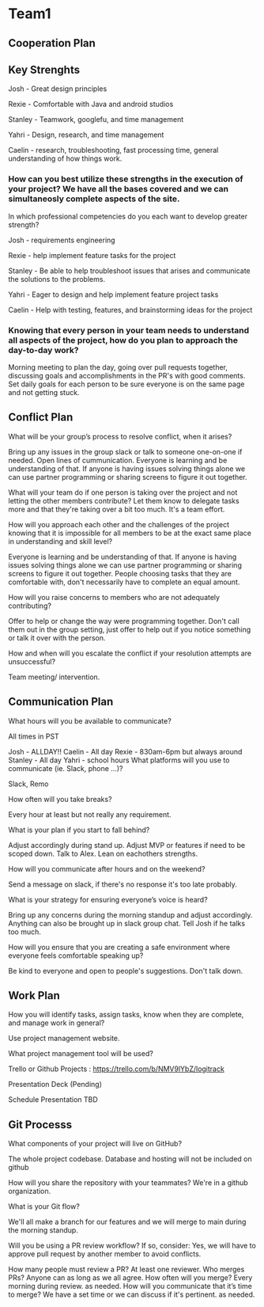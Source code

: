 # Team1

## Cooperation Plan

## Key Strenghts

Josh - Great design principles

Rexie - Comfortable with Java and android studios

Stanley - Teamwork, googlefu, and time management

Yahri - Design, research, and time management

Caelin - research, troubleshooting, fast processing time, general understanding of how things work.

### How can you best utilize these strengths in the execution of your project? We have all the bases covered and we can simultaneosly complete aspects of the site.

In which professional competencies do you each want to develop greater strength?

Josh - requirements engineering

Rexie - help implement feature tasks for the project

Stanley - Be able to help troubleshoot issues that arises and communicate the solutions to the problems.

Yahri - Eager to design and help implement feature project tasks

Caelin - Help with testing, features, and brainstorming ideas for the project

### Knowing that every person in your team needs to understand all aspects of the project, how do you plan to approach the day-to-day work?

Morning meeting to plan the day, going over pull requests together, discussing goals and accomplishments in the PR's with good comments. Set daily goals for each person to be sure everyone is on the same page and not getting stuck.

## Conflict Plan

What will be your group’s process to resolve conflict, when it arises?

Bring up any issues in the group slack or talk to someone one-on-one if needed. Open lines of cummunication. Everyone is learning and be understanding of that. If anyone is having issues solving things alone we can use partner programming or sharing screens to figure it out together.

What will your team do if one person is taking over the project and not letting the other members contribute?
Let them know to delegate tasks more and that they're taking over a bit too much. It's a team effort.

How will you approach each other and the challenges of the project knowing that it is impossible for all members to be at the exact same place in understanding and skill level?

Everyone is learning and be understanding of that. If anyone is having issues solving things alone we can use partner programming or sharing screens to figure it out together. People choosing tasks that they are comfortable with, don't necessarily have to complete an equal amount.

How will you raise concerns to members who are not adequately contributing?

Offer to help or change the way were programming together. Don't call them out in the group setting, just offer to help out if you notice something or talk it over with the person.

How and when will you escalate the conflict if your resolution attempts are unsuccessful?

Team meeting/ intervention.

## Communication Plan

What hours will you be available to communicate?

All times in PST

Josh - ALLDAY!!
Caelin - All day
Rexie - 830am-6pm but always around
Stanley - All day
Yahri - school hours 
What platforms will you use to communicate (ie. Slack, phone …)?

Slack, Remo

How often will you take breaks?

Every hour at least but not really any requirement.

What is your plan if you start to fall behind?

Adjust accordingly during stand up. Adjust MVP or features if need to be scoped down. Talk to Alex. Lean on eachothers strengths.

How will you communicate after hours and on the weekend?

Send a message on slack, if there's no response it's too late probably.

What is your strategy for ensuring everyone’s voice is heard?

Bring up any concerns during the morning standup and adjust accordingly. Anything can also be brought up in slack group chat. Tell Josh if he talks too much.

How will you ensure that you are creating a safe environment where everyone feels comfortable speaking up?

Be kind to everyone and open to people's suggestions. Don't talk down.

## Work Plan

How you will identify tasks, assign tasks, know when they are complete, and manage work in general?

Use project management website.

What project management tool will be used?

Trello or Github Projects : https://trello.com/b/NMV9lYbZ/logitrack

Presentation Deck (Pending)

Schedule Presentation TBD

## Git Processs

What components of your project will live on GitHub?

The whole project codebase. Database and hosting will not be included on github

How will you share the repository with your teammates?
We're in a github organization.

What is your Git flow?

We'll all make a branch for our features and we will merge to main during the morning standup.

Will you be using a PR review workflow? If so, consider: Yes, we will have to approve pull request by another member to avoid conflicts.

How many people must review a PR? At least one reviewer.
Who merges PRs?
Anyone can as long as we all agree.
How often will you merge?
Every morning during review. as needed.
How will you communicate that it’s time to merge? We have a set time or we can discuss if it's pertinent. as needed.
